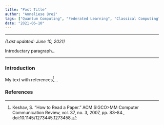 ```yaml
---
title: "Post Title"
author: "Anneliese Brei"
tags: ["Quantum Computing", "Federated Learning", "Classical Computing", "Performing Research"] 
date: "2021-06-10" 
---
```

-----------------------------
*(Last updated: June 10, 2021)*

Introductary paragraph...

----------
### Introduction
My text with references[^1]...

### References
[^1]: Keshav, S. “How to Read a Paper.” ACM SIGCO>MM Computer Communication Review, vol. 37, no. 3, 2007, pp. 83–84., doi:10.1145/1273445.1273458. 
